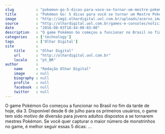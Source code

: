 ```yaml
---
slug          : "pokemon-go-5-dicas-para-voce-se-tornar-um-mestre-pokemon"
title         : "Pokémon Go: 5 dicas para você se tornar um Mestre Pokémon"
image         : "http://img1.olhardigital.uol.com.br/uploads/acervo_imagens/2016/07/20160711113854_660_420.jpg"
source        : "http://olhardigital.uol.com.br/games-e-consoles/noticia/pokemon-go-5-dicas-para-voce-se-tornar-um-mestre-pokemon/60176"
date          : "2016-08-03T18:44:00-03:00"
description   : "O game Pokémon Go começou a funcionar no Brasil no fim da tarde de hoje, dia 3. Disponível desde 6 de julho para os primeiros usuários, o game tem sido motivo de diversão para jovens adultos dispostos a se tornarem mestres Pokémon. Se você quer capturar o maior número de monstrinhos no game, é melhor seguir essas 5 dicas: ..."
categories    : ['technology']
tags          : ['Olhar Digital']
site          :
    title     : "Olhar Digital"
    url       : "http://olhardigital.uol.com.br"
    locale    : "pt_BR"
author        :
    name      : "Redação Olhar Digital"
    image     : null
    biography : null
    profile   : null
    facebook  : null
    twitter   : null
---
```


O game Pokémon Go começou a funcionar no Brasil no fim da tarde de hoje, dia 3. Disponível desde 6 de julho para os primeiros usuários, o game tem sido motivo de diversão para jovens adultos dispostos a se tornarem mestres Pokémon. Se você quer capturar o maior número de monstrinhos no game, é melhor seguir essas 5 dicas: ...

